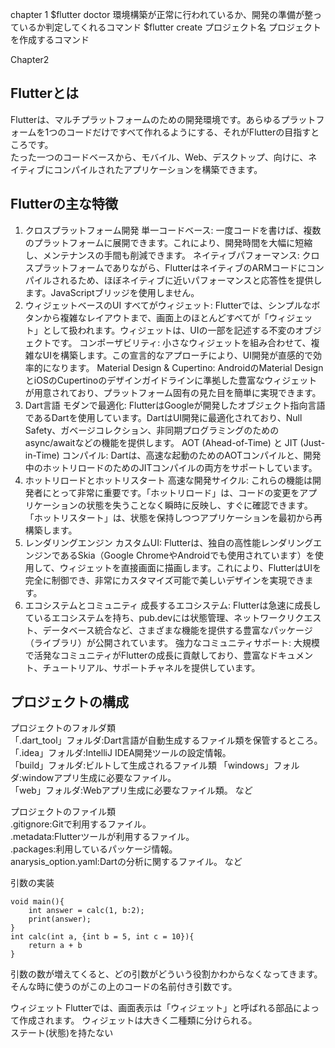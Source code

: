 chapter 1
$flutter doctor 環境構築が正常に行われているか、開発の準備が整っているか判定してくれるコマンド
$flutter create プロジェクト名 プロジェクトを作成するコマンド

Chapter2
##  Flutterとは
Flutterは、マルチプラットフォームのための開発環境です。あらゆるプラットフォームを1つのコードだけですべて作れるようにする、それがFlutterの目指すところです。  
たった一つのコードベースから、モバイル、Web、デスクトップ、向けに、ネイティブにコンパイルされたアプリケーションを構築できます。  
## Flutterの主な特徴
1. クロスプラットフォーム開発
単一コードベース: 一度コードを書けば、複数のプラットフォームに展開できます。これにより、開発時間を大幅に短縮し、メンテナンスの手間も削減できます。
ネイティブパフォーマンス: クロスプラットフォームでありながら、FlutterはネイティブのARMコードにコンパイルされるため、ほぼネイティブに近いパフォーマンスと応答性を提供します。JavaScriptブリッジを使用しません。
2. ウィジェットベースのUI
すべてがウィジェット: Flutterでは、シンプルなボタンから複雑なレイアウトまで、画面上のほとんどすべてが「ウィジェット」として扱われます。ウィジェットは、UIの一部を記述する不変のオブジェクトです。
コンポーザビリティ: 小さなウィジェットを組み合わせて、複雑なUIを構築します。この宣言的なアプローチにより、UI開発が直感的で効率的になります。
Material Design & Cupertino: AndroidのMaterial DesignとiOSのCupertinoのデザインガイドラインに準拠した豊富なウィジェットが用意されており、プラットフォーム固有の見た目を簡単に実現できます。
3. Dart言語
モダンで最適化: FlutterはGoogleが開発したオブジェクト指向言語であるDartを使用しています。DartはUI開発に最適化されており、Null Safety、ガベージコレクション、非同期プログラミングのためのasync/awaitなどの機能を提供します。
AOT (Ahead-of-Time) と JIT (Just-in-Time) コンパイル: Dartは、高速な起動のためのAOTコンパイルと、開発中のホットリロードのためのJITコンパイルの両方をサポートしています。
4. ホットリロードとホットリスタート
高速な開発サイクル: これらの機能は開発者にとって非常に重要です。「ホットリロード」は、コードの変更をアプリケーションの状態を失うことなく瞬時に反映し、すぐに確認できます。「ホットリスタート」は、状態を保持しつつアプリケーションを最初から再構築します。
5. レンダリングエンジン 
カスタムUI: Flutterは、独自の高性能レンダリングエンジンであるSkia（Google ChromeやAndroidでも使用されています）を使用して、ウィジェットを直接画面に描画します。これにより、FlutterはUIを完全に制御でき、非常にカスタマイズ可能で美しいデザインを実現できます。
6. エコシステムとコミュニティ
成長するエコシステム: Flutterは急速に成長しているエコシステムを持ち、pub.devには状態管理、ネットワークリクエスト、データベース統合など、さまざまな機能を提供する豊富なパッケージ（ライブラリ）が公開されています。
強力なコミュニティサポート: 大規模で活発なコミュニティがFlutterの成長に貢献しており、豊富なドキュメント、チュートリアル、サポートチャネルを提供しています。
## プロジェクトの構成
プロジェクトのフォルダ類  
「.dart_tool」フォルダ:Dart言語が自動生成するファイル類を保管するところ。  
「.idea」フォルダ:IntelliJ IDEA開発ツールの設定情報。  
「build」フォルダ:ビルトして生成されるファイル類
「windows」フォルダ:windowアプリ生成に必要なファイル。  
「web」フォルダ:Webアプリ生成に必要なファイル類。   など  

プロジェクトのファイル類  
.gitignore:Gitで利用するファイル。  
.metadata:Flutterツールが利用するファイル。  
.packages:利用しているパッケージ情報。  
anarysis_option.yaml:Dartの分析に関するファイル。  など  

引数の実装
```
void main(){
    int answer = calc(1, b:2);
    print(answer);
}
int calc(int a, {int b = 5, int c = 10}){
    return a + b
}
```
引数の数が増えてくると、どの引数がどういう役割かわからなくなってきます。そんな時に使うのがこの上のコードの名前付き引数です。

ウィジェット
Flutterでは、画面表示は「ウィジェット」と呼ばれる部品によって作成されます。
ウィジェットは大きく二種類に分けられる。  
ステート(状態)を持たない